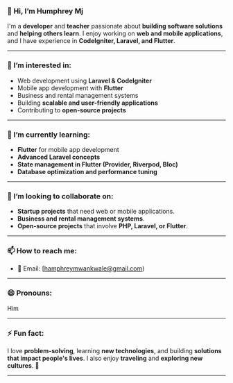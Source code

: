 ### 👋 Hi, I’m Humphrey Mj
I'm a **developer** and **teacher** passionate about **building software solutions** and **helping others learn**. I enjoy working on **web and mobile applications**, and I have experience in **CodeIgniter, Laravel, and Flutter**.

---

### 👀 I’m interested in:
- Web development using **Laravel & CodeIgniter**
- Mobile app development with **Flutter**
- Business and rental management systems
- Building **scalable and user-friendly applications**
- Contributing to **open-source projects**

---

### 🌱 I’m currently learning:
- **Flutter** for mobile app development
- **Advanced Laravel concepts**
- **State management in Flutter (Provider, Riverpod, Bloc)**
- **Database optimization and performance tuning**

---

### 💞️ I’m looking to collaborate on:
- **Startup projects** that need web or mobile applications.
- **Business and rental management systems**.
- **Open-source projects** that involve **PHP, Laravel, or Flutter**.

---

### 📫 How to reach me:
- 📧 Email: [hamphreymwankwale@gmail.com)


---

### 😄 Pronouns:
Him

---

### ⚡ Fun fact:
I love **problem-solving**, learning **new technologies**, and building **solutions that impact people's lives**. I also enjoy **traveling** and **exploring new cultures**. 🚀

---




